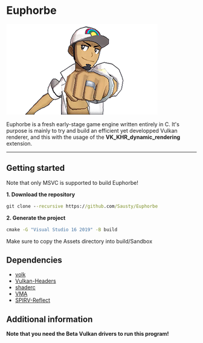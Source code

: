 # Euphorbe

![Euphorbe](.github/logo.png)

Euphorbe is a fresh early-stage game engine written entirely in C.
It's purpose is mainly to try and build an efficient yet developped Vulkan renderer, and this with the usage of the **VK_KHR_dynamic_rendering** extension.
***

## Getting started

Note that only MSVC is supported to build Euphorbe!

**1. Download the repository**
```bat
git clone --recursive https://github.com/Sausty/Euphorbe
```

**2. Generate the project**
```bat
cmake -G "Visual Studio 16 2019" -B build
```

Make sure to copy the Assets directory into build/Sandbox

## Dependencies

- [volk](https://github.com/zeux/volk)
- [Vulkan-Headers](https://github.com/KhronosGroup/Vulkan-Headers)
- [shaderc](https://github.com/google/shaderc)
- [VMA](https://github.com/GPUOpen-LibrariesAndSDKs/VulkanMemoryAllocator)
- [SPIRV-Reflect](https://github.com/KhronosGroup/SPIRV-Reflect)

## Additional information

**Note that you need the Beta Vulkan drivers to run this program!**